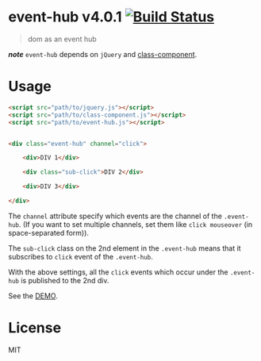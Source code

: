 # event-hub v4.0.1 [![Build Status](https://travis-ci.org/kt3k/event-hub.svg?branch=master)](https://travis-ci.org/kt3k/event-hub)

> dom as an event hub

***note*** `event-hub` depends on `jQuery` and [class-component](https://github.com/kt3k/class-component).

# Usage

```html
<script src="path/to/jquery.js"></script>
<script src="path/to/class-component.js"></script>
<script src="path/to/event-hub.js"></script>


<div class="event-hub" channel="click">

    <div>DIV 1</div>

    <div class="sub-click">DIV 2</div>

    <div>DIV 3</div>

</div>
```

The `channel` attribute specify which events are the channel of the `.event-hub`. (If you want to set multiple channels, set them like `click mouseover` (in space-separated form)).

The `sub-click` class on the 2nd element in the `.event-hub` means that it subscribes to `click` event of the `.event-hub`.

With the above settings, all the `click` events which occur under the `.event-hub` is published to the 2nd div.

See the [DEMO](https://kt3k.github.io/event-hub/test.html).



# License

MIT
